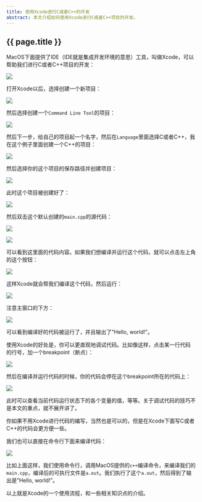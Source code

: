 ```yaml
---
title: 使用Xcode进行C或者C++的开发
abstract: 本文介绍如何使用Xcode进行C或者C++项目的开发。
---
```


## {{ page.title }}

MacOS下面提供了IDE（IDE就是集成开发环境的意思）工具，叫做Xcode，可以帮助我们进行C或者C++项目的开发：

![](https://raw.githubusercontent.com/liweinan/blogpicbackup/master/data/Xee³ScreenSnapz007.da917f75248b4ea7beaae3cc35e4ddad.png)

打开Xcode以后，选择创建一个新项目：

![](https://raw.githubusercontent.com/liweinan/blogpicbackup/master/data/XcodeScreenSnapz003.ab8c711a809a43bf8c16088f49349ede.png)

然后选择创建一个`Command Line Tool`的项目：

![](https://raw.githubusercontent.com/liweinan/blogpicbackup/master/data/XcodeScreenSnapz004.524894a0710e40c58b3fb42959585316.png)

然后下一步，给自己的项目起一个名字，然后在`Language`里面选择C或者C++，我在这个例子里面创建一个C++的项目：

![](https://raw.githubusercontent.com/liweinan/blogpicbackup/master/data/XcodeScreenSnapz005.6d0443ef517d46e982094f2967cc5ac0.png)

然后选择你的这个项目的保存路径并创建项目：

![](https://raw.githubusercontent.com/liweinan/blogpicbackup/master/data/XcodeScreenSnapz006.305d9b66328641579a156523f657688a.png)

此时这个项目被创建好了：

![](https://raw.githubusercontent.com/liweinan/blogpicbackup/master/data/XcodeScreenSnapz007.57b6ca84c86c4ba48e780f81ab4cb7d3.png)

然后双击这个默认创建的`main.cpp`的源代码：

![](https://raw.githubusercontent.com/liweinan/blogpicbackup/master/data/XcodeScreenSnapz008.bd51af23fdb44117a65ef071be4177b5.png)

![](https://raw.githubusercontent.com/liweinan/blogpicbackup/master/data/XcodeScreenSnapz009.0e8b46c739024a31a65505cb451b4b8a.png)

可以看到这里面的代码内容。如果我们想编译并运行这个代码，就可以点击左上角的这个按钮：

![](https://raw.githubusercontent.com/liweinan/blogpicbackup/master/data/XcodeScreenSnapz010.3165137036e14d9cb69b20dbd090b1d4.png)

这样Xcode就会帮我们编译这个代码，然后运行：

![](https://raw.githubusercontent.com/liweinan/blogpicbackup/master/data/XcodeScreenSnapz011.71500baa4c84411bacb7e5dd2b2b614b.png)

注意主窗口的下方：

![](https://raw.githubusercontent.com/liweinan/blogpicbackup/master/data/XcodeScreenSnapz013.23caa0381a644b198a7b9619d43ee546.png)

可以看到编译好的代码被运行了，并且输出了"Hello, world!"。

使用Xcode的好处是，你可以更直观地调试代码。比如像这样，点击某一行代码的行号，加一个breakpoint（断点）：

![](https://raw.githubusercontent.com/liweinan/blogpicbackup/master/data/XcodeScreenSnapz014.94b124cf000c4ebe9ec47d39886e4a37.png)

然后在编译并运行代码的时候，你的代码会停在这个breakpoint所在的代码上：

![](https://raw.githubusercontent.com/liweinan/blogpicbackup/master/data/XcodeScreenSnapz015.addc3e55ae764d5ea32788b668f25666.png)

此时可以查看当前代码运行状态下的各个变量的值，等等。关于调试代码的技巧不是本文的重点，就不展开讲了。

你如果不用Xcode进行代码的编写，当然也是可以的，但是在Xcode下面写C或者C++的代码会更方便一些。

我们也可以直接在命令行下面来编译代码：

![](https://raw.githubusercontent.com/liweinan/blogpicbackup/master/data/iTerm2ScreenSnapz047.6d19e01f591d4606a549aca3aa0d2c86.png)

比如上面这样，我们使用命令行，调用MacOS提供的`c++`编译命令，来编译我们的`main.cpp`，编译后的可执行文件是`a.out`。我们执行了这个`a.out`，然后得到了输出是”Hello, world!”。

以上就是Xcode的一个使用流程，和一些相关知识点的介绍。
